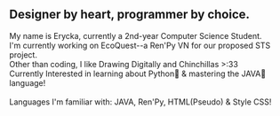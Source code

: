 ## Designer by heart, programmer by choice.

<!--
**Chiuumin/Chiuumin** is a ✨ _special_ ✨ repository because its `README.md` (this file) appears on your GitHub profile.

Here are some ideas to get you started:

- 🔭 I’m currently working on ...
- 🌱 I’m currently learning ...
- 👯 I’m looking to collaborate on ...
- 🤔 I’m looking for help with ...
- 💬 Ask me about ...
- 📫 How to reach me: ...
- 😄 Pronouns: ...
- ⚡ Fun fact: ...
-->

My name is Erycka, currently a 2nd-year Computer Science Student. </br>
I'm currently working on EcoQuest--a Ren'Py VN for our proposed STS project. </br>
Other than coding, I like Drawing Digitally and Chinchillas >:33 </br>
Currently Interested in learning about Python🐍 & mastering the JAVA🍵 language!</br>
</br>
Languages I'm familiar with: JAVA, Ren'Py, HTML(Pseudo) & Style CSS! </br>


